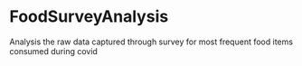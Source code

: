 # FoodSurveyAnalysis
Analysis the raw data captured through survey for most frequent food items consumed during covid
